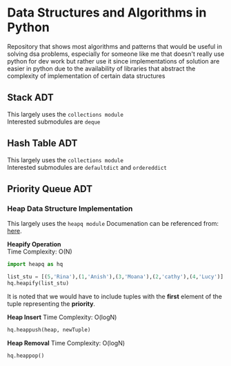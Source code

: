 <h1>Data Structures and Algorithms in Python</h1>
Repository that shows most algorithms and patterns that would be useful in solving dsa problems, especially for someone like me that doesn't really use python for dev work but rather use it since implementations of solution are easier in python due to the availability of libraries that abstract the complexity of implementation of certain data structures

## Stack ADT
This largely uses the ```collections module```
<br />
Interested submodules are ```deque```

## Hash Table ADT
This largely uses the ```collections module```
<br />
Interested submodules are ```defaultdict``` and ```ordereddict```

## Priority Queue ADT

### Heap Data Structure Implementation
This largely uses the ```heapq module```
Documenation can be referenced from: [here](https://docs.python.org/3/library/heapq.html#).
<br />

**Heapify Operation**
<br />
Time Complexity: O(N)
```python
import heapq as hq

list_stu = [(5,'Rina'),(1,'Anish'),(3,'Moana'),(2,'cathy'),(4,'Lucy')] 
hq.heapify(list_stu) 

```
It is noted that we would have to include tuples with the **first** element of the tuple representing the **priority**.

**Heap Insert**
Time Complexity: O(logN)
```python
hq.heappush(heap, newTuple) 
```

**Heap Removal**
Time Complexity: O(logN)
```python
hq.heappop() 
```
